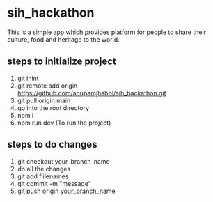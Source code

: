 # sih_hackathon
This is a simple app which provides platform for people to share their culture, food and heritage to the world.

## steps to initialize project
1. git inint
2. git remote add origin https://github.com/anupamjhabbl/sih_hackathon.git
3. git pull origin main
4. go into the root directory
5. npm i
6. npm run dev (To run the project)

## steps to do changes
1. git checkout your_branch_name
2. do all the changes
3. git add fiilenames
4. git commit -m "message"
5. git push origin your_branch_name
